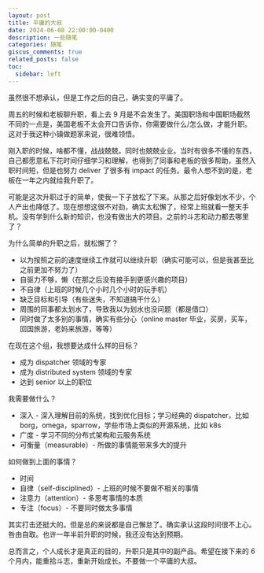 ```yaml
---
layout: post
title: 平庸的大叔
date: 2024-06-08 22:00:00-0400
description: 一些随笔
categories: 随笔
giscus_comments: true
related_posts: false
toc:
  sidebar: left
---
```


虽然很不想承认，但是工作之后的自己，确实变的平庸了。

周五的时候和老板聊升职，看上去 9 月是不会发生了。美国职场和中国职场截然不同的一点是，美国老板不太会开口告诉你，你需要做什么/怎么做，才能升职。这对于我这种小镇做题家来说，很难领悟。

刚入职的时候，啥都不懂，战战兢兢。同时也兢兢业业。当时有很多不懂的东西，自己都愿意私下花时间仔细学习和理解，也得到了同事和老板的很多帮助，虽然入职时间短，但是也努力 deliver 了很多有 impact 的任务。最令人想不到的是，老板在一年之内就给我升职了。

可能是这次升职过于的简单，使我一下子放松了下来。从那之后好像划水不少，个人产出也降低了。现在想想这很不对劲，确实太松懈了，经常上班就看一整天手机。没有学到什么新的知识，也没有做出大的项目。之前的斗志和动力都去哪里了？

为什么简单的升职之后，就松懈了？

- 以为按照之前的速度继续工作就可以继续升职（确实可能可以，但是我甚至比之前更加不努力了）
- 自驱力不够，懒（在那之后没有接手到更感兴趣的项目）
- 不自律（上班的时候几个小时几个小时的玩手机）
- 缺乏目标和引导（有些迷失，不知道搞干什么）
- 周围的同事都太划水了，导致我以为划水也没问题（都是借口）
- 同时做了太多别的事情，确实有些分心（online master 毕业，买房，买车，回国旅游，老妈来旅游，等等）

在现在这个组，我想要达成什么样的目标？

- 成为 dispatcher 领域的专家
- 成为 distributed system 领域的专家
- 达到 senior 以上的职位

我需要做什么？

- 深入 - 深入理解目前的系统，找到优化目标；学习经典的 dispatcher，比如 borg，omega，sparrow，学些市场上类似的开源系统，比如 k8s
- 广度 - 学习不同的分布式架构和云服务系统
- 可衡量（measurable）- 所做的事情能带来多大的提升

如何做到上面的事情？

- 时间
- 自律（self-disciplined）- 上班的时候不要做不相关的事情
- 注意力（attention）- 多思考事情的本质
- 专注（focus）- 不要同时做太多事情

其实打击还挺大的。但是总的来说都是自己懈怠了。确实承认这段时间很不上心。咎由自取。也许一年半前升职的时候，我还没有达到预期。

总而言之，个人成长才是真正的目的，升职只是其中的副产品。希望在接下来的 6 个月内，能重拾斗志，重新开始成长。不要做一个平庸的大叔。

<!-- This post shows how to add a table of contents as a sidebar.

## Adding a Table of Contents

To add a table of contents to a post as a sidebar, simply add

```yml
toc:
  sidebar: left
```

to the front matter of the post. The table of contents will be automatically generated from the headings in the post. If you wish to display the sidebar to the right, simply change `left` to `right`.

### Example of Sub-Heading 1

Jean shorts raw denim Vice normcore, art party High Life PBR skateboard stumptown vinyl kitsch. Four loko meh 8-bit, tousled banh mi tilde forage Schlitz dreamcatcher twee 3 wolf moon. Chambray asymmetrical paleo salvia, sartorial umami four loko master cleanse drinking vinegar brunch. <a href="https://www.pinterest.com">Pinterest</a> DIY authentic Schlitz, hoodie Intelligentsia butcher trust fund brunch shabby chic Kickstarter forage flexitarian. Direct trade <a href="https://en.wikipedia.org/wiki/Cold-pressed_juice">cold-pressed</a> meggings stumptown plaid, pop-up taxidermy. Hoodie XOXO fingerstache scenester Echo Park. Plaid ugh Wes Anderson, freegan pug selvage fanny pack leggings pickled food truck DIY irony Banksy.

### Example of another Sub-Heading 1

Jean shorts raw denim Vice normcore, art party High Life PBR skateboard stumptown vinyl kitsch. Four loko meh 8-bit, tousled banh mi tilde forage Schlitz dreamcatcher twee 3 wolf moon. Chambray asymmetrical paleo salvia, sartorial umami four loko master cleanse drinking vinegar brunch. <a href="https://www.pinterest.com">Pinterest</a> DIY authentic Schlitz, hoodie Intelligentsia butcher trust fund brunch shabby chic Kickstarter forage flexitarian. Direct trade <a href="https://en.wikipedia.org/wiki/Cold-pressed_juice">cold-pressed</a> meggings stumptown plaid, pop-up taxidermy. Hoodie XOXO fingerstache scenester Echo Park. Plaid ugh Wes Anderson, freegan pug selvage fanny pack leggings pickled food truck DIY irony Banksy.

## Customizing Your Table of Contents

{:data-toc-text="Customizing"}

If you want to learn more about how to customize the table of contents of your sidebar, you can check the [bootstrap-toc](https://afeld.github.io/bootstrap-toc/) documentation. Notice that you can even customize the text of the heading that will be displayed on the sidebar.

### Example of Sub-Heading 2

Jean shorts raw denim Vice normcore, art party High Life PBR skateboard stumptown vinyl kitsch. Four loko meh 8-bit, tousled banh mi tilde forage Schlitz dreamcatcher twee 3 wolf moon. Chambray asymmetrical paleo salvia, sartorial umami four loko master cleanse drinking vinegar brunch. <a href="https://www.pinterest.com">Pinterest</a> DIY authentic Schlitz, hoodie Intelligentsia butcher trust fund brunch shabby chic Kickstarter forage flexitarian. Direct trade <a href="https://en.wikipedia.org/wiki/Cold-pressed_juice">cold-pressed</a> meggings stumptown plaid, pop-up taxidermy. Hoodie XOXO fingerstache scenester Echo Park. Plaid ugh Wes Anderson, freegan pug selvage fanny pack leggings pickled food truck DIY irony Banksy.

### Example of another Sub-Heading 2

Jean shorts raw denim Vice normcore, art party High Life PBR skateboard stumptown vinyl kitsch. Four loko meh 8-bit, tousled banh mi tilde forage Schlitz dreamcatcher twee 3 wolf moon. Chambray asymmetrical paleo salvia, sartorial umami four loko master cleanse drinking vinegar brunch. <a href="https://www.pinterest.com">Pinterest</a> DIY authentic Schlitz, hoodie Intelligentsia butcher trust fund brunch shabby chic Kickstarter forage flexitarian. Direct trade <a href="https://en.wikipedia.org/wiki/Cold-pressed_juice">cold-pressed</a> meggings stumptown plaid, pop-up taxidermy. Hoodie XOXO fingerstache scenester Echo Park. Plaid ugh Wes Anderson, freegan pug selvage fanny pack leggings pickled food truck DIY irony Banksy. -->
